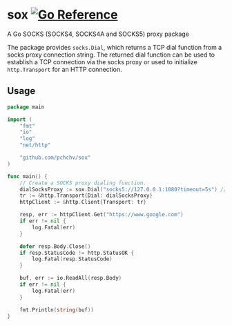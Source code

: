 # sox [![Go Reference](https://pkg.go.dev/badge/github.com/pchchv/sox.svg)](https://pkg.go.dev/github.com/pchchv/sox)
A Go SOCKS (SOCKS4, SOCKS4A and SOCKS5) proxy package

The package provides `socks.Dial`, which returns a TCP dial function from a socks proxy connection string.
The returned dial function can be used to establish a TCP connection via the socks proxy or used to initialize `http.Transport` for an HTTP connection.


## Usage

```go
package main

import (
	"fmt"
	"io"
	"log"
	"net/http"

	"github.com/pchchv/sox"
)

func main() {
	// Create a SOCKS proxy dialing function.
	dialSocksProxy := sox.Dial("socks5://127.0.0.1:1080?timeout=5s") // user/password authentication
	tr := &http.Transport{Dial: dialSocksProxy}
	httpClient := &http.Client{Transport: tr}

	resp, err := httpClient.Get("https://www.google.com")
	if err != nil {
		log.Fatal(err)
	}

	defer resp.Body.Close()
	if resp.StatusCode != http.StatusOK {
		log.Fatal(resp.StatusCode)
	}

	buf, err := io.ReadAll(resp.Body)
	if err != nil {
		log.Fatal(err)
	}

	fmt.Println(string(buf))
}
```